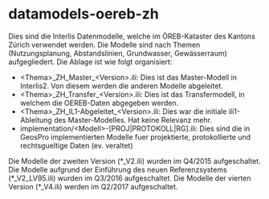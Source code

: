 # datamodels-oereb-zh
Dies sind die Interlis Datenmodelle, welche im ÖREB-Kataster des Kantons Zürich verwendet werden. Die Modelle sind nach Themen (Nutzungsplanung, Abstandslinien, Grundwasser, Gewässerraum) aufgegliedert. Die Ablage ist wie folgt organisiert:
- \<Thema\>\_ZH\_Master\_\<Version\>.ili: Dies ist das Master-Modell in Interlis2. Von diesem werden die anderen Modelle abgeleitet.
- \<Thema\>\_ZH\_Transfer\_\<Version\>.ili: Dies ist das Transfermodell, in welchem die OEREB-Daten abgegeben werden.
- \<Thema\>\_ZH\_IL1-Abgeleitet\_\<Version\>.ili: Dies war die initiale ili1-Ableitung des Master-Modelles. Hat keine Relevanz mehr.
- implementation/\<Modell\>-[PROJ|PROTOKOLL|RG].ili: Dies sind die in GeosPro implementierten Modelle fuer projektierte, protokollierte und rechtsgueltige Daten (ev. veraltet)

Die Modelle der zweiten Version (\*_V2.ili) wurden im Q4/2015 aufgeschaltet.
Die Modelle aufgrund der Einführung des neuen Referenzsystems (\*_V2_LV95.ili) wurden im Q3/2016 aufgeschaltet.
Die Modelle der vierten Version (*_V4.ili) werden im Q2/2017 aufgeschaltet.
